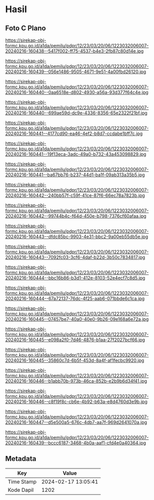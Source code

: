 # Hasil

## Foto C Plano

https://sirekap-obj-formc.kpu.go.id/a1da/pemilu/pdpr/12/23/03/20/06/1223032006007-20240216-160438--5417f002-ff75-4537-b4e3-2fb87c80d14e.jpg

https://sirekap-obj-formc.kpu.go.id/a1da/pemilu/pdpr/12/23/03/20/06/1223032006007-20240216-160439--056e1486-9505-4671-9e51-4a00fbd26120.jpg

https://sirekap-obj-formc.kpu.go.id/a1da/pemilu/pdpr/12/23/03/20/06/1223032006007-20240216-160440--0aa6518e-d802-4930-a56a-93d377f64c4e.jpg

https://sirekap-obj-formc.kpu.go.id/a1da/pemilu/pdpr/12/23/03/20/06/1223032006007-20240216-160440--699ae59d-dc9e-4336-8356-65e2322f21bf.jpg

https://sirekap-obj-formc.kpu.go.id/a1da/pemilu/pdpr/12/23/03/20/06/1223032006007-20240216-160441--4177cd90-ea46-4ef2-b8d7-ccdabe1bff7c.jpg

https://sirekap-obj-formc.kpu.go.id/a1da/pemilu/pdpr/12/23/03/20/06/1223032006007-20240216-160441--19f13eca-3adc-49a0-b732-43a453098829.jpg

https://sirekap-obj-formc.kpu.go.id/a1da/pemilu/pdpr/12/23/03/20/06/1223032006007-20240216-160441--ba67bb76-b237-44d1-ba1f-09ab313a35b5.jpg

https://sirekap-obj-formc.kpu.go.id/a1da/pemilu/pdpr/12/23/03/20/06/1223032006007-20240216-160442--240bb57f-c59f-41ce-87f6-66ec78a7823b.jpg

https://sirekap-obj-formc.kpu.go.id/a1da/pemilu/pdpr/12/23/03/20/06/1223032006007-20240216-160442--99744b4c-f64d-450e-b798-7376cf60afaa.jpg

https://sirekap-obj-formc.kpu.go.id/a1da/pemilu/pdpr/12/23/03/20/06/1223032006007-20240216-160443--dfdc85bc-9903-4e31-bbc2-9a00eb55db5e.jpg

https://sirekap-obj-formc.kpu.go.id/a1da/pemilu/pdpr/12/23/03/20/06/1223032006007-20240216-160443--7092fc03-3cf6-4daf-b22d-3b50c7834817.jpg

https://sirekap-obj-formc.kpu.go.id/a1da/pemilu/pdpr/12/23/03/20/06/1223032006007-20240216-160444--bbc16b86-b3d1-412e-8103-52e4ecf7c8d5.jpg

https://sirekap-obj-formc.kpu.go.id/a1da/pemilu/pdpr/12/23/03/20/06/1223032006007-20240216-160444--67a72137-76dc-4f25-aab6-071bbde6c1ca.jpg

https://sirekap-obj-formc.kpu.go.id/a1da/pemilu/pdpr/12/23/03/20/06/1223032006007-20240216-160445--07457be7-40a0-40e0-9b26-09e168a6e72a.jpg

https://sirekap-obj-formc.kpu.go.id/a1da/pemilu/pdpr/12/23/03/20/06/1223032006007-20240216-160445--e098a2f0-7d46-4876-b1aa-27f2027bcf66.jpg

https://sirekap-obj-formc.kpu.go.id/a1da/pemilu/pdpr/12/23/03/20/06/1223032006007-20240216-160445--35860c7d-6b5f-453d-8a4f-af1fecbc9920.jpg

https://sirekap-obj-formc.kpu.go.id/a1da/pemilu/pdpr/12/23/03/20/06/1223032006007-20240216-160446--b1abb70b-973b-46ca-852b-e2b9b6d34f41.jpg

https://sirekap-obj-formc.kpu.go.id/a1da/pemilu/pdpr/12/23/03/20/06/1223032006007-20240216-160446--c8f19f8c-cb6e-4b92-b63a-e8d4760d3e9b.jpg

https://sirekap-obj-formc.kpu.go.id/a1da/pemilu/pdpr/12/23/03/20/06/1223032006007-20240216-160447--d5e500a5-676c-4db7-aa7f-969d2641070a.jpg

https://sirekap-obj-formc.kpu.go.id/a1da/pemilu/pdpr/12/23/03/20/06/1223032006007-20240216-160439--bccc6187-3468-4b0a-aaf1-cfd4e0a40364.jpg


## Metadata

| Key        | Value               |
| ---------- | ------------------- |
| Time Stamp | 2024-02-17 13:05:41 |
| Kode Dapil | 1202                |




